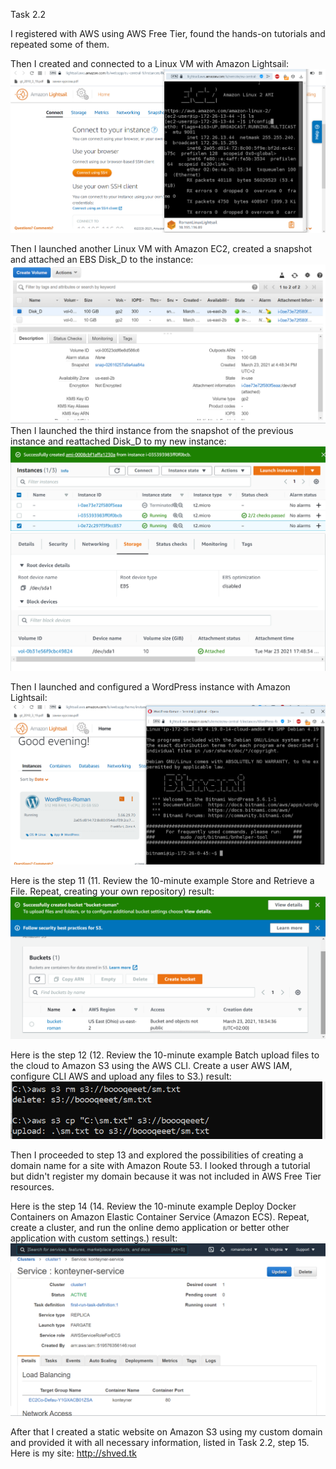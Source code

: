 Task 2.2

I registered with AWS using AWS Free Tier, found the hands-on tutorials and repeated some of them.

Then I created and connected to a Linux VM with Amazon Lightsail: <img src="screenshots/Screenshot_23.png">

Then I launched another Linux VM with Amazon EC2, created a snapshot and attached an EBS Disk_D to the instance:
<img src="screenshots/Screenshot_25.png">
Then I launched the third instance from the snapshot of the previous instance and reattached Disk_D to my new instance:
<img src="screenshots/Screenshot_26.png">
<img src="screenshots/Screenshot_27.png">

Then I launched and configured a WordPress instance with Amazon Lightsail:
<img src="screenshots/Screenshot_29.png">

Here is the step 11 (11. Review the 10-minute example Store and Retrieve a File. Repeat, creating your own repository) result:
<img src="screenshots/Screenshot_32.png">

Here is the step 12 (12. Review the 10-minute example Batch upload files to the cloud to Amazon S3 using the AWS CLI. Create a user AWS IAM, configure CLI AWS and upload any files to S3.) result:
<img src="screenshots/Screenshot_34.png">

Then I proceeded to step 13 and explored the possibilities of creating a domain name for a site with Amazon Route 53. I looked through a tutorial but didn't register my domain because it was not included in AWS Free Tier resources.

Here is the step 14 (14. Review the 10-minute example Deploy Docker Containers on Amazon Elastic Container Service (Amazon ECS). Repeat, create a cluster, and run the online demo 
application or better other application with custom settings.) result:
<img src="screenshots/Screenshot_37.png">

After that I created a static website on Amazon S3 using my custom domain and provided it with all necessary information, listed in Task 2.2, step 15.
Here is my site: http://shved.tk
